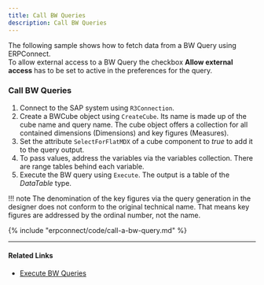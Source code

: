 ```yaml
---
title: Call BW Queries
description: Call BW Queries
---
```


The following sample shows how to fetch data from a BW Query using ERPConnect.<br>
To allow external access to a BW Query the checkbox **Allow external access** has to be set to active in the preferences for the query.

### Call BW Queries

1. Connect to the SAP system using `R3Connection`.
2. Create a BWCube object using `CreateCube`. Its name is made up of the cube name and query name.
The cube object offers a collection for all contained dimensions (Dimensions) and key figures (Measures). 
3. Set the attribute `SelectForFlatMDX` of a cube component to *true* to add it to the query output. <br>
4. To pass values, address the variables via the variables collection. There are range tables behind each variable.
5. Execute the BW query using `Execute`. The output is a table of the *DataTable* type. 

!!! note
    The denomination of the key figures via the query generation in the designer does not conform to the original
    technical name. That means key figures are addressed by the ordinal number, not the name.

{% include "erpconnect/code/call-a-bw-query.md" %}


****
#### Related Links
- [Execute BW Queries](../../samples/execute-bw-queries.md)
